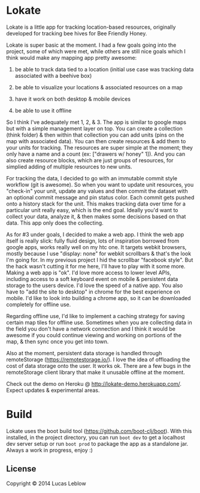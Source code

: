 # Lokate

Lokate is a little app for tracking location-based resources, originally developed for tracking bee hives for Bee Friendly Honey.

Lokate is super basic at the moment. I had a few goals going into the project, some of which were met, while others are still nice goals which I think would make any mapping app pretty awesome:

1) be able to track data tied to a location (initial use case was tracking data associated with a beehive box)

2) be able to visualize your locations & associated resources on a map

3) have it work on both desktop & mobile devices

4) be able to use it offline

So I think I've adequately met 1, 2, & 3. The app is similar to google maps but with a simple management layer on top. You can create a collection (think folder) & then within that collection you can add units (pins on the map with associated data). You can then create resources & add them to your units for tracking. The resources are super simple at the moment; they only have a name and a count (ex: ["drawers w/ honey" 1]). And you can also create resource blocks, which are just groups of resources, for simplied adding of multiple resources to new units. 

For tracking the data, I decided to go with an immutable commit style workflow (git is awesome). So when you want to update unit resources, you "check-in" your unit, update any values and then commit the dataset with an optional commit message and pin status color. Each commit gets pushed onto a history stack for the unit. This makes tracking data over time for a particular unit really easy, which is the end goal. Ideally you'd want to collect your data, analyze it, & then makes some decisions based on that data. This app only does the collecting.

As for #3 under goals, I decided to make a web app. I think the web app itself is really slick: fully fluid design, lots of inspiration borrowed from google apps, works really well on my htc one. It targets webkit browsers, mostly because I use "display: none" for webkit scrollbars & that's the look I'm going for. In my previous project I hid the scrollbar "facebook style". But the hack wasn't cutting it for me here, I'll have to play with it some more. Making a web app is "ok". I'd love more access to lower level APIs, including access to a soft keyboard event on mobile & persistent data storage to the users device. I'd love the speed of a native app. You also have to "add the site to desktop" in chrome for the best experience on mobile. I'd like to look into building a chrome app, so it can be downloaded completely for offline use.

Regarding offline use, I'd like to implement a caching strategy for saving certain map tiles for offline use. Sometimes when you are collecting data in the field you don't have a network connection and I think it would be awesome if you could continue viewing and working on portions of the map, & then sync once you get into town.

Also at the moment, persistent data storage is handled through remoteStorage (https://remotestorage.io/). I love the idea of offloading the cost of data storage onto the user. It works ok. There are a few bugs in the remoteStorage client library that make it unusable offline at the moment.

Check out the demo on Heroku @ http://lokate-demo.herokuapp.com/. Expect updates & experimental areas.

# Build

Lokate uses the boot build tool (https://github.com/boot-clj/boot). With this installed, in the project directory, you can run ```boot dev``` to get a localhost dev server setup or run ```boot prod``` to package the app as a standalone jar. Always a work in progress, enjoy :)

## License

Copyright © 2014 Lucas Leblow
